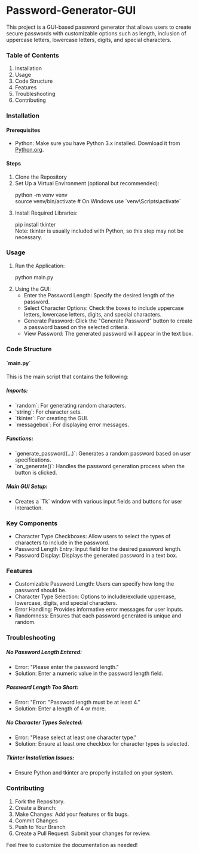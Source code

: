 # Password-Generator-GUI
<p>This project is a GUI-based password generator that allows users to create secure passwords with customizable options such as length, inclusion of uppercase letters, lowercase letters, digits, and special characters.</p>
<h3>Table of Contents</h3>
<ol>
  <li>Installation</li>
  <li>Usage</li>
  <li>Code Structure</li>
  <li>Features</li>
  <li>Troubleshooting</li>
  <li>Contributing</li>
</ol>
<h3>Installation</h3>
<h4>Prerequisites</h4>
<ul>
  <li>Python: Make sure you have Python 3.x installed. Download it from <a href="https://www.python.org/downloads/">Python.org</a>.</li>
</ul>
<h4>Steps</h4>
<ol>
  <li>Clone the Repository
  </li>
  <li>Set Up a Virtual Environment (optional but recommended):
    <p>python -m venv venv <br>
      source venv/bin/activate   # On Windows use `venv\Scripts\activate`
</p>
  </li>
  <li>Install Required Libraries:
    <p>pip install tkinter<br>
    Note: tkinter is usually included with Python, so this step may not be necessary.
    </p>
    
  </li>
</ol>
<h3>Usage</h3>
<ol>
  <li>Run the Application:
  <p>python main.py
  </p>
  </li>
  <li>Using the GUI:
    <ul>
      <li>Enter the Password Length: Specify the desired length of the password.</li>
      <li>Select Character Options: Check the boxes to include uppercase letters, lowercase letters, digits, and special characters.</li>
      <li>Generate Password: Click the "Generate Password" button to create a password based on the selected criteria.</li>
      <li>View Password: The generated password will appear in the text box.</li>
    </ul>
  </li>
</ol>
<h3>Code Structure</h3>
<h4>`main.py`</h4>
<p>This is the main script that contains the following:</p>
<h5>Imports:</h5>
<ul>
  <li>`random`: For generating random characters.</li>
  <li>`string`: For character sets.</li>
  <li>`tkinter`: For creating the GUI.</li>
  <li>`messagebox`: For displaying error messages.</li>
</ul>
<h5>Functions:</h5>
<ul>
  <li>`generate_password(...)`: Generates a random password based on user specifications.</li>
  <li>`on_generate()`: Handles the password generation process when the button is clicked.</li>
</ul>
<h5>Main GUI Setup:</h5>
<ul>
  <li>Creates a `Tk` window with various input fields and buttons for user interaction.</li>
</ul>

<h3>Key Components</h3>
<ul>
  <li>Character Type Checkboxes: Allow users to select the types of characters to include in the password.</li>
  <li>Password Length Entry: Input field for the desired password length.
</li>
  <li>Password Display: Displays the generated password in a text box.</li>
</ul>

<h3>Features</h3>
<ul>
  <li>Customizable Password Length: Users can specify how long the password should be.</li>
  <li>Character Type Selection: Options to include/exclude uppercase, lowercase, digits, and special characters.</li>
  <li>Error Handling: Provides informative error messages for user inputs.</li>
  <li>Randomness: Ensures that each password generated is unique and random.</li>
</ul>

<h3>Troubleshooting</h3>
<h5>No Password Length Entered:</h5>
<ul>
  <li>Error: "Please enter the password length."</li>
  <li>Solution: Enter a numeric value in the password length field.</li>
</ul>
<h5>Password Length Too Short:</h5>
<ul>
  <li>Error: "Error: "Password length must be at least 4."</li>
  <li>Solution: Enter a length of 4 or more.</li>
</ul>
<h5>No Character Types Selected:</h5>
<ul>
  <li>Error: "Please select at least one character type."</li>
  <li>Solution: Ensure at least one checkbox for character types is selected.</li>
</ul>
<h5>Tkinter Installation Issues:</h5>
<ul>
  <li>Ensure Python and tkinter are properly installed on your system.</li>
</ul>

<h3>Contributing</h3>
<ol>
  <li>Fork the Repository.</li>
  <li>Create a Branch:</li>
  <li>Make Changes: Add your features or fix bugs.</li>
  <li>Commit Changes</li>
  <li>Push to Your Branch</li>
  <li>Create a Pull Request: Submit your changes for review.</li>
</ol>

<p>Feel free to customize the documentation as needed!</p>

